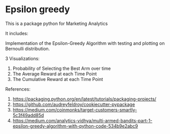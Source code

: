 # Epsilon greedy

This is a package python for Marketing Analytics

It includes:

Implementation of the Epsilon-Greedy Algorithm with testing and plotting on Bernoulli distribution.

3 Visualizations:
  1) Probability of Selecting the Best Arm over time
  2) The Average Reward at each Time Point
  3) The Cumulative Reward at each Time Point
  
  
References:
1) https://packaging.python.org/en/latest/tutorials/packaging-projects/
2) https://github.com/audreyfeldroy/cookiecutter-pypackage
3) https://medium.com/coinmonks/target-customers-smartly-5c3f49add85d
4) https://medium.com/analytics-vidhya/multi-armed-bandits-part-1-epsilon-greedy-algorithm-with-python-code-534b9e2abc9
